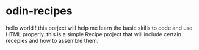 # odin-recipes
hello world ! 
this porject will help me learn the basic skills to code and use HTML properly. 
this is a simple Recipe project that will include certain recepies and how to assemble them. 